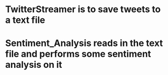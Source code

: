 # TwitterStreamer is to save tweets to a text file  

# Sentiment_Analysis reads in the text file and performs some sentiment analysis on it

